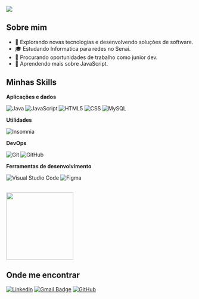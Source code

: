 ![](https://komarev.com/ghpvc/?username=Faccin.27&color=006bed)

## Sobre mim

- 🤔 Explorando novas tecnologias e desenvolvendo soluções de software.
- 🎓 Estudando Informatica para redes no Senai.
- 💼 Procurando oportunidades de trabalho como junior dev.
- 🌱 Aprendendo mais sobre JavaScript.

## Minhas Skills

**Aplicações e dados**

![Java](https://img.shields.io/badge/-Java-333333?style=flat&logo=Java&logoColor=007396)
![JavaScript](https://img.shields.io/badge/-JavaScript-333333?style=flat&logo=javascript)
![HTML5](https://img.shields.io/badge/-HTML5-333333?style=flat&logo=HTML5)
![CSS](https://img.shields.io/badge/-CSS-333333?style=flat&logo=CSS3&logoColor=1572B6)
![MySQL](https://img.shields.io/badge/-MySQL-333333?style=flat&logo=mysql)

**Utilidades**

![Insomnia](https://img.shields.io/badge/-Insomnia-333333?style=flat&logo=insomnia)

**DevOps**

![Git](https://img.shields.io/badge/-Git-333333?style=flat&logo=git)
![GitHub](https://img.shields.io/badge/-GitHub-333333?style=flat&logo=github)

**Ferramentas de desenvolvimento**

![Visual Studio Code](https://img.shields.io/badge/-Visual%20Studio%20Code-333333?style=flat&logo=visual-studio-code&logoColor=007ACC)
![Figma](https://img.shields.io/badge/-Figma-333333?style=flat&logo=figma&logoColor=007ACC)

<br/>

<a href="https://github.com/Faccin27" title="Perfil de Faccin">
  <img height="180em" src="https://github-readme-stats.vercel.app/api?username=Faccin27&theme=dracula&show_icons=true" />
</a>

## Onde me encontrar

[![Linkedin](https://img.shields.io/badge/-username-blue?style=flat-square&logo=Linkedin&logoColor=white&link=Gui.faccin)](LINK-DO-SEU-LINKEDIN)
[![Gmail Badge](https://img.shields.io/badge/-seuemail@email.com-006bed?style=flat-square&logo=Gmail&logoColor=white&link=mailto:gfaccin27@gmail.com)](mailto:SEU-EMAIL)
[![GitHub](https://img.shields.io/github/followers/Faccin27?label=follow&style=social)](LINK-DO-SEU-GITHUB)
